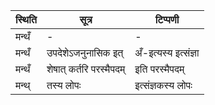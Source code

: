 | स्थिति | सूत्र | टिप्पणी |
| ----- | ------- | ------ |
| मन्थँ | - | - |
| मन्थँ | उपदेशेऽजनुनासिक इत् | अँ-इत्यस्य इत्संज्ञा |
| मन्थँ | शेषात् कर्तरि परस्मैपदम् | इति परस्मैपदम् |
| मन्थ् | तस्य लोपः | इत्संज्ञकस्य लोपः |

